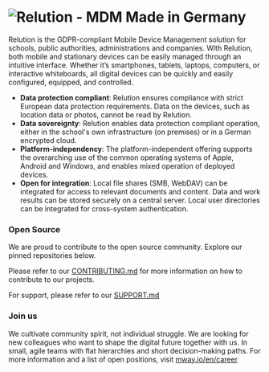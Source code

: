 # ![Relution - MDM Made in Germany](https://github.com/user-attachments/assets/677c8c12-1453-4ba2-92ff-e47910b13e87)

Relution is the GDPR-compliant Mobile Device Management solution for schools, public authorities, administrations and companies. With Relution, both mobile and stationary devices can be easily managed through an intuitive interface. Whether it’s smartphones, tablets, laptops, computers, or interactive whiteboards, all digital devices can be quickly and easily configured, equipped, and controlled.

- **Data protection compliant**: Relution ensures compliance with strict European data protection requirements. Data on the devices, such as location data or photos, cannot be read by Relution.
- **Data sovereignty**: Relution enables data protection compliant operation, either in the school's own infrastructure (on premises) or in a German encrypted cloud.
- **Platform-independency**: The platform-independent offering supports the overarching use of the common operating systems of Apple, Android and Windows, and enables mixed operation of deployed devices.
- **Open for integration**: Local file shares (SMB, WebDAV) can be integrated for access to relevant documents and content. Data and work results can be stored securely on a central server. Local user directories can be integrated for cross-system authentication.

### Open Source

We are proud to contribute to the open source community. Explore our pinned repositories below.

Please refer to our [CONTRIBUTING.md](CONTRIBUTING.md) for more information on how to contribute to our projects.

For support, please refer to our [SUPPORT.md](SUPPORT.md)

### Join us

We cultivate community spirit, not individual struggle. We are looking for new colleagues who want to shape the digital future together with us. In small, agile teams with flat hierarchies and short decision-making paths. For more information and a list of open positions, visit [mway.io/en/career](https://mway.io/en/career)
